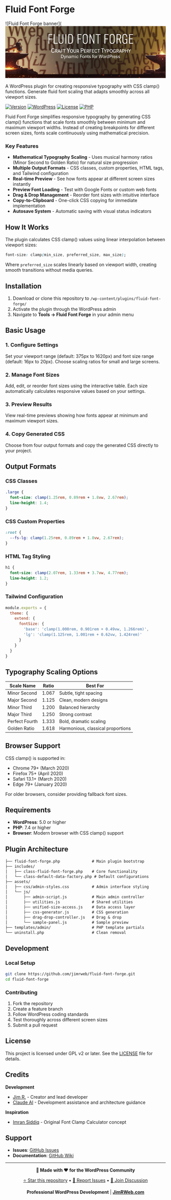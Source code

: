 # Fluid Font Forge
![Fluid Font Forge banner](![Banner](https://raw.githubusercontent.com/Mij-Strebor/fluid-font-forge/main/docs/banner-772x250.png)

A WordPress plugin for creating responsive typography with CSS clamp() functions. Generate fluid font scaling that adapts smoothly across all viewport sizes.

[![Version](https://img.shields.io/badge/version-4.2.0-blue.svg)](https://github.com/jimrweb/fluid-font-forge)
[![WordPress](https://img.shields.io/badge/WordPress-5.0%2B-blue.svg)](https://wordpress.org/)
[![License](https://img.shields.io/badge/license-GPL%20v2%2B-green.svg)](LICENSE)
[![PHP](https://img.shields.io/badge/PHP-7.4%2B-purple.svg)](https://php.net/)


Fluid Font Forge simplifies responsive typography by generating CSS clamp() functions that scale fonts smoothly between minimum and maximum viewport widths. Instead of creating breakpoints for different screen sizes, fonts scale continuously using mathematical precision.

### Key Features

- **Mathematical Typography Scaling** - Uses musical harmony ratios (Minor Second to Golden Ratio) for natural size progression
- **Multiple Output Formats** - CSS classes, custom properties, HTML tags, and Tailwind configuration
- **Real-time Preview** - See how fonts appear at different screen sizes instantly
- **Preview Font Loading** - Test with Google Fonts or custom web fonts
- **Drag & Drop Management** - Reorder font sizes with intuitive interface
- **Copy-to-Clipboard** - One-click CSS copying for immediate implementation
- **Autosave System** - Automatic saving with visual status indicators

## How It Works

The plugin calculates CSS clamp() values using linear interpolation between viewport sizes:

```css
font-size: clamp(min_size, preferred_size, max_size);
```

Where `preferred_size` scales linearly based on viewport width, creating smooth transitions without media queries.

## Installation

1. Download or clone this repository to `/wp-content/plugins/fluid-font-forge/`
2. Activate the plugin through the WordPress admin
3. Navigate to **Tools → Fluid Font Forge** in your admin menu

## Basic Usage

### 1. Configure Settings
Set your viewport range (default: 375px to 1620px) and font size range (default: 16px to 20px). Choose scaling ratios for small and large screens.

### 2. Manage Font Sizes  
Add, edit, or reorder font sizes using the interactive table. Each size automatically calculates responsive values based on your settings.

### 3. Preview Results
View real-time previews showing how fonts appear at minimum and maximum viewport sizes.

### 4. Copy Generated CSS
Choose from four output formats and copy the generated CSS directly to your project.

## Output Formats

### CSS Classes
```css
.large {
  font-size: clamp(1.25rem, 0.89rem + 1.8vw, 2.67rem);
  line-height: 1.4;
}
```

### CSS Custom Properties
```css
:root {
  --fs-lg: clamp(1.25rem, 0.89rem + 1.8vw, 2.67rem);
}
```

### HTML Tag Styling
```css
h1 {
  font-size: clamp(2.07rem, 1.33rem + 3.7vw, 4.77rem);
  line-height: 1.2;
}
```

### Tailwind Configuration
```javascript
module.exports = {
  theme: {
    extend: {
      fontSize: {
        'base': 'clamp(1.000rem, 0.901rem + 0.49vw, 1.266rem)',
        'lg': 'clamp(1.125rem, 1.001rem + 0.62vw, 1.424rem)'
      }
    }
  }
}
```

## Typography Scaling Options

| Scale Name | Ratio | Best For |
|------------|-------|----------|
| Minor Second | 1.067 | Subtle, tight spacing |
| Major Second | 1.125 | Clean, modern designs |
| Minor Third | 1.200 | Balanced hierarchy |
| Major Third | 1.250 | Strong contrast |
| Perfect Fourth | 1.333 | Bold, dramatic scaling |
| Golden Ratio | 1.618 | Harmonious, classical proportions |

## Browser Support

CSS clamp() is supported in:
- Chrome 79+ (March 2020)
- Firefox 75+ (April 2020)  
- Safari 13.1+ (March 2020)
- Edge 79+ (January 2020)

For older browsers, consider providing fallback font sizes.

## Requirements

- **WordPress**: 5.0 or higher
- **PHP**: 7.4 or higher
- **Browser**: Modern browser with CSS clamp() support

## Plugin Architecture

```fluid-font-forge/
├── fluid-font-forge.php              # Main plugin bootstrap
├── includes/
│   ├── class-fluid-font-forge.php    # Core functionality
│   └── class-default-data-factory.php # Default configurations
├── assets/
│   ├── css/admin-styles.css          # Admin interface styling
│   └── js/
│       ├── admin-script.js           # Main admin controller
│       ├── utilities.js              # Shared utilities
│       ├── unified-size-access.js    # Data access layer
│       ├── css-generator.js          # CSS generation
│       ├── drag-drop-controller.js   # Drag & drop
│       └── sample-panel.js           # Sample preview
├── templates/admin/                  # PHP template partials
└── uninstall.php                     # Clean removal               
```

## Development

### Local Setup
```bash
git clone https://github.com/jimrweb/fluid-font-forge.git
cd fluid-font-forge
```

### Contributing
1. Fork the repository
2. Create a feature branch
3. Follow WordPress coding standards
4. Test thoroughly across different screen sizes
5. Submit a pull request

## License

This project is licensed under GPL v2 or later. See the [LICENSE](LICENSE) file for details.

## Credits

**Development**
- [Jim R.](https://jimrweb.com) - Creator and lead developer
- [Claude AI](https://anthropic.com) - Development assistance and architecture guidance

**Inspiration**
- [Imran Siddiq](https://websquadron.co.uk) - Original Font Clamp Calculator concept

## Support

- **Issues**: [GitHub Issues](https://github.com/Mij-Strebor/fluid-font-forge/issues)
- **Documentation**: [GitHub Wiki](https://github.com/Mij-Strebor/fluid-font-forge/wiki)

---

<div align="center">

**🚀 Made with ❤️ for the WordPress Community**

[⭐ Star this repository](https://github.com/Mij-Strebor/fluid-font-forge) • [🐛 Report Issues](https://github.com/Mij-Strebor/fluid-font-forge/issues) • [💬 Join Discussion](https://github.com/Mij-Strebor/fluid-font-forge/discussions)

**Professional WordPress Development** | **[JimRWeb.com](https://jimrweb.com)**

</div>